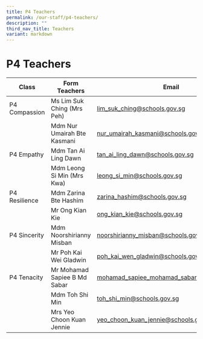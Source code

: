 ```yaml
---
title: P4 Teachers
permalink: /our-staff/p4-teachers/
description: ""
third_nav_title: Teachers
variant: markdown
---
```

<h1><b>P4 Teachers</b></h1>


| Class | Form Teachers | Email |
| -------- | -------- | -------- |
|  P4 Compassion   | Ms Lim Suk Ching (Mrs Peh)     | [lim_suk_ching@schools.gov.sg](mailto:lim_suk_ching@schools.gov.sg)   |
| | Mdm Nur Umairah Bte Kasmani|[nur_umairah_kasmani@schools.gov.sg](mailto:nur_umairah_kasmani@schools.gov.sg)|
|P4 Empathy|Mdm Tan Ai Ling Dawn|[tan_ai_ling_dawn@schools.gov.sg](mailto:tan_ai_ling_dawn@schools.gov.sg)|
| |Mdm Leong Si Min (Mrs Kwa)|[leong_si_min@schools.gov.sg](leong_si_min@schools.gov.sg)|
|P4 Resilience|Mdm Zarina Bte Hashim|[zarina_hashim@schools.gov.sg](mailto:zarina_hashim@schools.gov.sg)|
| |Mr Ong Kian Kie|[ong_kian_kie@schools.gov.sg](mailto:ong_kian_kie@schools.gov.sg)|
|P4 Sincerity|Mdm Noorshirianny Misban|[noorshirianny_misban@schools.gov.sg](mailto:noorshirianny_misban@schools.gov.sg)|
| |Mr Poh Kai Wei Gladwin|[poh_kai_wen_gladwin@schools.gov.sg](mailto:poh_kai_wen_gladwin@schools.gov.sg)|
|P4 Tenacity|Mr Mohamad Sapiee B Md Sabar|[mohamad_sapiee_mohamad_sabar@schools.gov.sg](mailto:mohamad_sapiee_mohamad_sabar@schools.gov.sg)|
| |Mdm Toh Shi Min|[toh_shi_min@schools.gov.sg](mailto:toh_shi_min@schools.gov.sg)|
| |Mrs Yeo Choon Kuan Jennie|[yeo_choon_kuan_jennie@schools.gov.sg](mailto:yeo_choon_kuan_jennie@schools.gov.sg)|